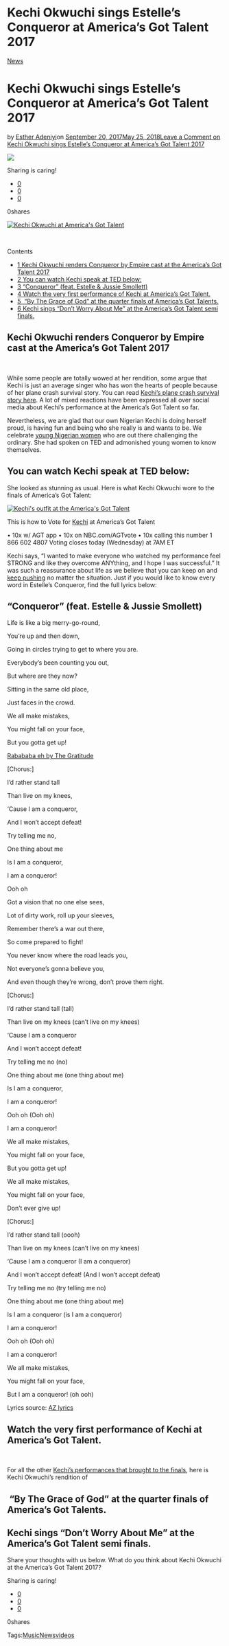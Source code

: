 # Kechi Okwuchi sings Estelle’s Conqueror at America’s Got Talent 2017

[News](https://estheradeniyi.com/category/news/)
# Kechi Okwuchi sings Estelle&#x2019;s Conqueror at America&#x2019;s Got Talent 2017

by [Esther Adeniyi](https://estheradeniyi.com/author/esther-adeniyi/)on [September 20, 2017May 25, 2018](https://estheradeniyi.com/kechi-okwuchi-sings-estelles-conqueror/)[Leave a Comment on Kechi Okwuchi sings Estelle&#x2019;s Conqueror at America&#x2019;s Got Talent 2017](https://estheradeniyi.com/kechi-okwuchi-sings-estelles-conqueror/#respond)

![](images/KechiforAmerica27sGotTalent.jpg)

Sharing is caring!

- [0](https://www.facebook.com/sharer/sharer.php?u=https%3A%2F%2Festheradeniyi.com%2Fkechi-okwuchi-sings-estelles-conqueror%2F&amp;t=Kechi%20Okwuchi%20sings%20Estelle%27s%20Conqueror%20at%20America%27s%20Got%20Talent%202017)
- [0](https://twitter.com/intent/tweet?text=Kechi%20Okwuchi%20sings%20Estelle%27s%20Conqueror%20at%20America%27s%20Got%20Talent%202017&amp;url=https%3A%2F%2Festheradeniyi.com%2Fkechi-okwuchi-sings-estelles-conqueror%2F)
- [0](#)

0shares

[![Kechi Okwuchi at America&apos;s Got Talent](images/KechiforAmerica27sGotTalent.jpg)](images/KechiforAmerica27sGotTalent.jpg)

&#xA0;

Contents

- [1 Kechi Okwuchi renders Conqueror by Empire cast at the America&#x2019;s Got Talent 2017](#Kechi_Okwuchi_renders_Conqueror_by_Empire_cast_at_the_America8217s_Got_Talent_2017)
- [2 You can watch Kechi speak at TED below:](#You_can_watch_Kechi_speak_at_TED_below)
- [3 &#x201C;Conqueror&#x201D; (feat. Estelle & Jussie Smollett)](#8220Conqueror8221_feat_Estelle_Jussie_Smollett)
- [4 Watch the very first performance of Kechi at America&#x2019;s Got Talent.](#Watch_the_very_first_performance_of_Kechi_at_America8217s_Got_Talent)
- [5 &#xA0;&#x201C;By The Grace of God&#x201D; at the quarter finals of America&#x2019;s Got Talents.](#8220By_The_Grace_of_God8221_at_the_quarter_finals_of_America8217s_Got_Talents)
- [6 Kechi sings &#x201C;Don&#x2019;t Worry About Me&#x201D; at the America&#x2019;s Got Talent semi finals.](#Kechi_sings_8220Don8217t_Worry_About_Me8221_at_the_America8217s_Got_Talent_semi_finals)

## Kechi Okwuchi renders Conqueror by Empire cast at the America&#x2019;s Got Talent 2017

&#xA0;

While some people are totally wowed at her rendition, some argue that Kechi is just an average singer who has won the hearts of people because of her plane crash survival story. You can read [Kechi&#x2019;s plane crash survival story here](https://www.earnthenecklace.com/kechi-okwuchi-wiki-the-story-of-nigeria-plane-crash-survivor-on-agt/). A lot of mixed reactions have been expressed all over social media about Kechi&#x2019;s performance at the America&#x2019;s Got Talent so far.

Nevertheless, we are glad that our own Nigerian Kechi is doing herself proud, is having fun and being who she really is and wants to be. We celebrate [young Nigerian women](https://www.estheradeniyi.com/) who are out there challenging the ordinary. She had spoken on TED and admonished young women to know themselves.

## You can watch Kechi speak at TED below:

She looked as stunning as usual. Here is what Kechi Okwuchi wore to the finals of America&#x2019;s Got Talent:

[![Kechi&apos;s outfit at the America&apos;s Got Talent](images/KechiatAmerica27sGotTalent-1024x1024.jpg)](images/KechiatAmerica27sGotTalent-1024x1024.jpg)

This is how to Vote for [Kechi](https://www.naij.com/1109752-from-sorrow-success-kechi-okwuchis-amazing-journey-americas-got-talent-stage.html) at America&#x2019;s Got Talent

&#x2022; 10x w/ AGT app
&#x2022; 10x on NBC.com/AGTvote
&#x2022; 10x calling this number 1 866 602 4807
Voting closes today (Wednesday) at 7AM ET

Kechi says, &#x201C;I wanted to make everyone who watched my
 performance feel STRONG and like they overcome ANYthing, and I hope I was
 successful.&#x201D; It was such a reassurance about life as we believe that you can keep on and [keep pushing](https://www.estheradeniyi.com/dont-give-up-keep-pushing) no matter the situation. Just if you would like to know every word in Estelle&#x2019;s
 Conqueror, find the full lyrics below:

## &#x201C;Conqueror&#x201D; (feat. Estelle & Jussie Smollett)

Life is like a big merry-go-round,

You&#x2019;re up and then down,

Going in circles trying to get to where you are.

Everybody&#x2019;s been counting you out,

But where are they now?

Sitting in the same old place,

Just faces in the crowd.

We all make mistakes,

You might fall on your face,

But you gotta get up!

[Rabababa eh by The Gratitude](https://www.estheradeniyi.com/lyrics-rabababa-eh-gratitude-coza-mp3)

[Chorus:]

I&#x2019;d rather stand tall

Than live on my knees,

&#x2018;Cause I am a conqueror,

And I won&#x2019;t accept defeat!

Try telling me no,

One thing about me

Is I am a conqueror,

I am a conqueror!

Ooh oh

Got a vision that no one else sees,

Lot of dirty work, roll up your sleeves,

Remember there&#x2019;s a war out there,

So come prepared to fight!

You never know where the road leads you,

Not everyone&#x2019;s gonna believe you,

And even though they&#x2019;re wrong, don&#x2019;t prove them right.

[Chorus:]

I&#x2019;d rather stand tall (tall)

Than live on my knees (can&#x2019;t live on my knees)

&#x2018;Cause I am a conqueror

And I won&#x2019;t accept defeat!

Try telling me no (no)

One thing about me (one thing about me)

Is I am a conqueror,

I am a conqueror!

Ooh oh (Ooh oh)

I am a conqueror!

We all make mistakes,

You might fall on your face,

But you gotta get up!

We all make mistakes,

You might fall on your face,

Don&#x2019;t ever give up!

[Chorus:]

I&#x2019;d rather stand tall (oooh)

Than live on my knees (can&#x2019;t live on my knees)

&#x2018;Cause I am a conqueror (I am a conqueror)

And I won&#x2019;t accept defeat! (And I won&#x2019;t accept defeat)

Try telling me no (try telling me no)

One thing about me (one thing about me)

Is I am a conqueror (is I am a conqueror)

I am a conqueror!

Ooh oh (Ooh oh)

I am a conqueror!

We all make mistakes,

You might fall on your face,

But I am a conqueror! (oh ooh)

Lyrics source: [AZ lyrics](https://www.azlyrics.com/lyrics/empirecast/conqueror.html)&#xA0;
## Watch the very first performance of Kechi at America&#x2019;s Got Talent.

&#xA0;

For all the other [Kechi&#x2019;s performances that brought to the finals](http://www.konbini.com/ng/entertainment/all-the-performances-that-led-kechi-okwuchi-to-the-americas-got-talent-finals/), here is Kechi Okwuchi&#x2019;s rendition of

## &#xA0;&#x201C;By The Grace of God&#x201D; at the quarter finals of America&#x2019;s Got Talents.

## Kechi sings &#x201C;Don&#x2019;t Worry About Me&#x201D; at the America&#x2019;s Got Talent semi finals.

Share your thoughts with us below. What do you think about Kechi Okwuchi at the America&#x2019;s Got Talent 2017?

Sharing is caring!

- [0](https://www.facebook.com/sharer/sharer.php?u=https%3A%2F%2Festheradeniyi.com%2Fkechi-okwuchi-sings-estelles-conqueror%2F&amp;t=Kechi%20Okwuchi%20sings%20Estelle%27s%20Conqueror%20at%20America%27s%20Got%20Talent%202017)
- [0](https://twitter.com/intent/tweet?text=Kechi%20Okwuchi%20sings%20Estelle%27s%20Conqueror%20at%20America%27s%20Got%20Talent%202017&amp;url=https%3A%2F%2Festheradeniyi.com%2Fkechi-okwuchi-sings-estelles-conqueror%2F)
- [0](#)

0shares

Tags:[Music](https://estheradeniyi.com/tag/music/)[News](https://estheradeniyi.com/tag/news/)[videos](https://estheradeniyi.com/tag/videos/)